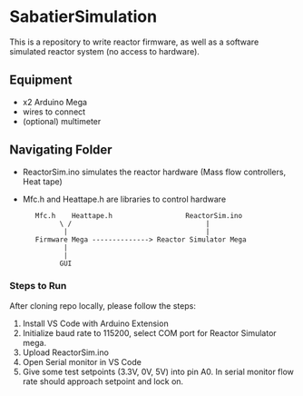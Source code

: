 # SabatierSimulation
This is a repository to write reactor firmware, as well as a software simulated reactor system (no access to hardware).

## Equipment
 - x2 Arduino Mega 
 - wires to connect
 - (optional) multimeter

## Navigating Folder
- ReactorSim.ino simulates the reactor hardware (Mass flow controllers, Heat tape)
- Mfc.h and Heattape.h are libraries to control hardware

         Mfc.h    Heattape.h                  ReactorSim.ino 
               \ /                                 |
                |                                  |
         Firmware Mega --------------> Reactor Simulator Mega
                |                                  
                |                                  
               GUI                              


### Steps to Run
After cloning repo locally, please follow the steps:
1. Install VS Code with Arduino Extension
2. Initialize baud rate to 115200, select COM port for Reactor Simulator mega.
3. Upload ReactorSim.ino 
4. Open Serial monitor in VS Code
5. Give some test setpoints (3.3V, 0V, 5V) into pin A0. In serial monitor flow rate should approach setpoint and lock on.


